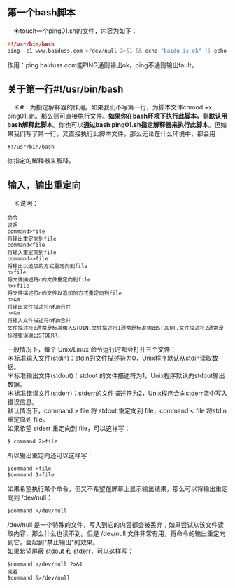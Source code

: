 ## 第一个bash脚本  
&emsp;&#9728;touch一个ping01.sh的文件，内容为如下：
```c
#!/usr/bin/bash
ping -c1 www.baiduss.com >/dev/null 2>&1 && echo "baidu is ok" || echo "baidu is fault"
```
作用：ping baiduss.com能PING通则输出ok，ping不通则输出fault。  
## 关于第一行#!/usr/bin/bash  
&emsp;&#9728;#！为指定解释器的作用。如果我们不写第一行，为脚本文件chmod +x ping01.sh。那么则可直接执行文件。**如果你在bash环境下执行此脚本。则默认用bash解释此脚本**。你也可以**通过bash ping01.sh指定解释器来执行此脚本**。但如果我们写了第一行。又直接执行此脚本文件，那么无论在什么环境中，都会用
```
#!/usr/bin/bash
```
你指定的解释器来解释。
## 输入，输出重定向  
&emsp;&#9728;说明：
```
命令                                                                                说明
command>file                                                            将输出重定向到file
command<file                                                            将输入重定向到file
command>>file                                                         将输出以追加的方式重定向到file
n>file                                                                              将文件描述符n的文件重定向到file
n>>file                                                                            将文件描述符n的文件以追加的方式重定向到file
n>&m                                                                              将输出文件描述符n和m合并
n<&m                                                                              将输入文件描述符n和m合并
文件描述符0通常是标准输入STDIN,文件描述符1通常是标准输出STDOUT,文件描述符2通常是标准错误输出STDERR.
```
一般情况下，每个 Unix/Linux 命令运行时都会打开三个文件：  
&#9728;标准输入文件(stdin)：stdin的文件描述符为0，Unix程序默认从stdin读取数据。     
&#9728;标准输出文件(stdout)：stdout 的文件描述符为1，Unix程序默认向stdout输出数据。  
&#9728;标准错误文件(stderr)：stderr的文件描述符为2，Unix程序会向stderr流中写入错误信息。  
默认情况下，command > file 将 stdout 重定向到 file，command < file 将stdin 重定向到 file。  
如果希望 stderr 重定向到 file，可以这样写：
```
$ command 2>file
```
所以输出重定向还可以这样写：
```
$command >file
$command 1>file
```
如果希望执行某个命令，但又不希望在屏幕上显示输出结果，那么可以将输出重定向到 /dev/null：
```
$command >/dev/null
```
/dev/null 是一个特殊的文件，写入到它的内容都会被丢弃；如果尝试从该文件读取内容，那么什么也读不到。但是 /dev/null 文件非常有用，将命令的输出重定向到它，会起到"禁止输出"的效果。   
如果希望屏蔽 stdout 和 stderr，可以这样写：
```
$command >/dev/null 2>&1
或者
$command &>/dev/null
```
